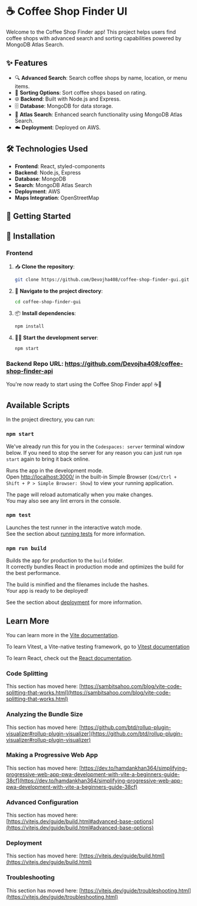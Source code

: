 # ☕ Coffee Shop Finder UI

Welcome to the Coffee Shop Finder app! This project helps users find coffee shops with advanced search and sorting capabilities powered by MongoDB Atlas Search.

## ✨ Features

- 🔍 **Advanced Search**: Search coffee shops by name, location, or menu items.
- 🔀 **Sorting Options**: Sort coffee shops based on rating.
- 🌐 **Backend**: Built with Node.js and Express.
- 🗄️ **Database**: MongoDB for data storage.
- 🚀 **Atlas Search**: Enhanced search functionality using MongoDB Atlas Search.
- ☁️ **Deployment**: Deployed on AWS.

## 🛠️ Technologies Used

- **Frontend**: React, styled-components
- **Backend**: Node.js, Express
- **Database**: MongoDB
- **Search**: MongoDB Atlas Search
- **Deployment**: AWS
- **Maps Integration**: OpenStreetMap

## 🚀 Getting Started

## 🔧 Installation

### Frontend

1. 📥 **Clone the repository**:
    ```sh
    git clone https://github.com/Devojha408/coffee-shop-finder-gui.git
    ```

2. 📁 **Navigate to the project directory**:
    ```sh
    cd coffee-shop-finder-gui
    ```

3. 📦 **Install dependencies**:
    ```sh
    npm install
    ```

4. 🏃‍♂️ **Start the development server**:
    ```sh
    npm start
    ```

### Backend Repo URL: https://github.com/Devojha408/coffee-shop-finder-api

You're now ready to start using the Coffee Shop Finder app! ☕🚀


## Available Scripts

In the project directory, you can run:

### `npm start`

We've already run this for you in the `Codespaces: server` terminal window below. If you need to stop the server for any reason you can just run `npm start` again to bring it back online.

Runs the app in the development mode.\
Open [http://localhost:3000/](http://localhost:3000/) in the built-in Simple Browser (`Cmd/Ctrl + Shift + P > Simple Browser: Show`) to view your running application.

The page will reload automatically when you make changes.\
You may also see any lint errors in the console.

### `npm test`

Launches the test runner in the interactive watch mode.\
See the section about [running tests](https://facebook.github.io/create-react-app/docs/running-tests) for more information.

### `npm run build`

Builds the app for production to the `build` folder.\
It correctly bundles React in production mode and optimizes the build for the best performance.

The build is minified and the filenames include the hashes.\
Your app is ready to be deployed!

See the section about [deployment](https://facebook.github.io/create-react-app/docs/deployment) for more information.

## Learn More

You can learn more in the [Vite documentation](https://vitejs.dev/guide/).

To learn Vitest, a Vite-native testing framework, go to [Vitest documentation](https://vitest.dev/guide/)

To learn React, check out the [React documentation](https://reactjs.org/).

### Code Splitting

This section has moved here: [https://sambitsahoo.com/blog/vite-code-splitting-that-works.html](https://sambitsahoo.com/blog/vite-code-splitting-that-works.html)

### Analyzing the Bundle Size

This section has moved here: [https://github.com/btd/rollup-plugin-visualizer#rollup-plugin-visualizer](https://github.com/btd/rollup-plugin-visualizer#rollup-plugin-visualizer)

### Making a Progressive Web App

This section has moved here: [https://dev.to/hamdankhan364/simplifying-progressive-web-app-pwa-development-with-vite-a-beginners-guide-38cf](https://dev.to/hamdankhan364/simplifying-progressive-web-app-pwa-development-with-vite-a-beginners-guide-38cf)

### Advanced Configuration

This section has moved here: [https://vitejs.dev/guide/build.html#advanced-base-options](https://vitejs.dev/guide/build.html#advanced-base-options)

### Deployment

This section has moved here: [https://vitejs.dev/guide/build.html](https://vitejs.dev/guide/build.html)

### Troubleshooting

This section has moved here: [https://vitejs.dev/guide/troubleshooting.html](https://vitejs.dev/guide/troubleshooting.html)

